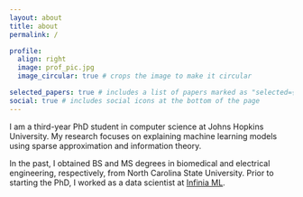```yaml
---
layout: about
title: about
permalink: /

profile:
  align: right
  image: prof_pic.jpg
  image_circular: true # crops the image to make it circular

selected_papers: true # includes a list of papers marked as "selected={true}"
social: true # includes social icons at the bottom of the page
---
```


I am a third-year PhD student in computer science at Johns Hopkins University. My research focuses on explaining machine learning models using sparse approximation and information theory.

In the past, I obtained BS and MS degrees in biomedical and electrical engineering, respectively, from North Carolina State University. Prior to starting the PhD, I worked as a data scientist at [Infinia ML](https://infiniaml.com).
